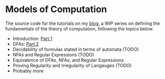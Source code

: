 # Models of Computation

The source code for the tutorials on my [blog](http://reedoei.com/blog), a WIP series on defining the fundamentals of the theory of computation, following the topics below.

- Introduction: [Part 1](http://reedoei.com/blog?post=A%20Formal%20Introduction%20to%20Models%20of%20Computation%20in%20Coq%20%28Part%201%29)
- DFAs: [Part 2](http://reedoei.com/blog?post=A%20Formal%20Introduction%20to%20Models%20of%20Computation%20in%20Coq%20%28Part%202%29)
- Decidability of formulas stated in terms of automata (TODO)
- NFAs and Regular Expressions (TODO)
- Equivalence of DFAs, NFAs, and Regular Expressions
- Proving Regularity and Irregularity of Langauges (TODO)
- Probably more

